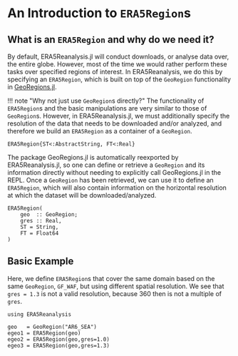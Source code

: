 # An Introduction to `ERA5Region`s

## What is an `ERA5Region` and why do we need it?

By default, ERA5Reanalysis.jl will conduct downloads, or analyse data over, the entire globe.  However, most of the time we would rather perform these tasks over specified regions of interest.  In ERA5Reanalysis, we do this by specifying an `ERA5Region`, which is built on top of the `GeoRegion` functionality in [GeoRegions.jl](https://github.com/JuliaClimate/GeoRegions.jl).

!!! note "Why not just use `GeoRegion`s directly?"
    The functionality of `ERA5Region`s and the basic manipulations are very similar to those of `GeoRegion`s.  However, in ERA5Reanalysis.jl, we must additionally specify the resolution of the data that needs to be downloaded and/or analyzed, and therefore we build an `ERA5Region` as a container of a `GeoRegion`.

```@docs
ERA5Region{ST<:AbstractString, FT<:Real}
```

The package GeoRegions.jl is automatically reexported by ERA5Reanalysis.jl, so one can define or retrieve a `GeoRegion` and its information directly without needing to explicitly call GeoRegions.jl in the REPL.  Once a `GeoRegion` has been retrieved, we can use it to define an `ERA5Region`, which will also contain information on the horizontal resolution at which the dataset will be downloaded/analyzed.

```@docs
ERA5Region(
    geo  :: GeoRegion;
    gres :: Real,
    ST = String,
    FT = Float64
)
```

## Basic Example

Here, we define `ERA5Region`s that cover the same domain based on the same `GeoRegion`, `GF_WAF`, but using different spatial resolution.  We see that `gres = 1.3` is not a valid resolution, because 360 then is not a multiple of `gres`.

```@repl
using ERA5Reanalysis

geo   = GeoRegion("AR6_SEA")
egeo1 = ERA5Region(geo)
egeo2 = ERA5Region(geo,gres=1.0)
egeo3 = ERA5Region(geo,gres=1.3)
```